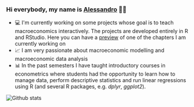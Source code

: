### Hi everybody, my name is <a href="https://www.alessandrobramucci.com/" target="_blank">Alessandro</a> 👋😃

- 💻 I'm currently working on some projects whose goal is to teach macroeconomics interactively. The projects are developed entirely in R and RStudio. Here you can have a <a href="https://wiposim-fiscalpolicy-course.netlify.app/" target="_blank">preview</a> of one of the chapters I am currently working on
- 📈 I am very passionate about macroeconomic modelling and macroeconomic data analysis
- 📊 In the past semesters I have taught introductory courses in econometrics where students had the opportunity to learn how to manage data, perform descriptive statistics and run linear regressions using R (and several R packages, e.g. *dplyr*, *ggplot2*).

![Github stats](https://github-readme-stats.vercel.app/api?username=Alessandro1984&theme=highcontrast&show_icons=true&count_private=true)


